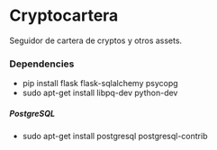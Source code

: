 # Cryptocartera
Seguidor de cartera de cryptos y otros assets.

### Dependencies
- pip install flask flask-sqlalchemy psycopg
- sudo apt-get install libpq-dev python-dev 

##### PostgreSQL
- sudo apt-get install postgresql postgresql-contrib



